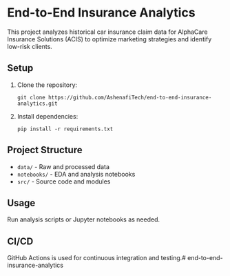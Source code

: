 # End-to-End Insurance Analytics

This project analyzes historical car insurance claim data for AlphaCare Insurance Solutions (ACIS) to optimize marketing strategies and identify low-risk clients.

## Setup

1. Clone the repository:
   ```
   git clone https://github.com/AshenafiTech/end-to-end-insurance-analytics.git
   ```
2. Install dependencies:
   ```
   pip install -r requirements.txt
   ```

## Project Structure

- `data/` - Raw and processed data
- `notebooks/` - EDA and analysis notebooks
- `src/` - Source code and modules

## Usage

Run analysis scripts or Jupyter notebooks as needed.

## CI/CD

GitHub Actions is used for continuous integration and testing.# end-to-end-insurance-analytics
